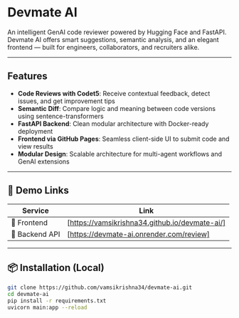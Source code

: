 #  Devmate AI

An intelligent GenAI code reviewer powered by Hugging Face and FastAPI.  
Devmate AI offers smart suggestions, semantic analysis, and an elegant frontend — built for engineers, collaborators, and recruiters alike.

---

##  Features

-  **Code Reviews with Codet5**: Receive contextual feedback, detect issues, and get improvement tips
-  **Semantic Diff**: Compare logic and meaning between code versions using sentence-transformers
-  **FastAPI Backend**: Clean modular architecture with Docker-ready deployment
-  **Frontend via GitHub Pages**: Seamless client-side UI to submit code and view results
-  **Modular Design**: Scalable architecture for multi-agent workflows and GenAI extensions

---

## 📍 Demo Links

| Service         | Link |
|----------------|------|
| 🔗 Frontend     | [https://vamsikrishna34.github.io/devmate-ai/] |
| 🔗 Backend API  | [https://devmate-ai.onrender.com/review]|



---

## 📦 Installation (Local)

```bash
git clone https://github.com/vamsikrishna34/devmate-ai.git
cd devmate-ai
pip install -r requirements.txt
uvicorn main:app --reload
